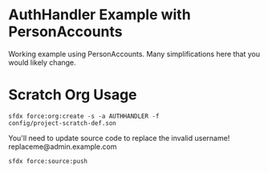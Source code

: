# AuthHandler Example with PersonAccounts

Working example using PersonAccounts.
Many simplifications here that you would likely change.

# Scratch Org Usage
<code>sfdx force:org:create -s -a AUTHHANDLER -f config/project-scratch-def.son</code>
<p>You'll need to update source code to replace the invalid username! replaceme@admin.example.com</p>
<code>sfdx force:source:push</code>